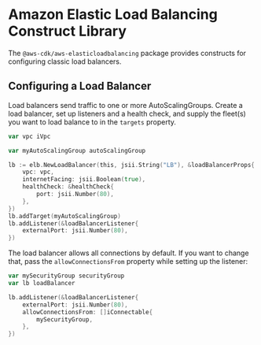 # Amazon Elastic Load Balancing Construct Library

The `@aws-cdk/aws-elasticloadbalancing` package provides constructs for configuring
classic load balancers.

## Configuring a Load Balancer

Load balancers send traffic to one or more AutoScalingGroups. Create a load
balancer, set up listeners and a health check, and supply the fleet(s) you want
to load balance to in the `targets` property.

```go
var vpc iVpc

var myAutoScalingGroup autoScalingGroup

lb := elb.NewLoadBalancer(this, jsii.String("LB"), &loadBalancerProps{
	vpc: vpc,
	internetFacing: jsii.Boolean(true),
	healthCheck: &healthCheck{
		port: jsii.Number(80),
	},
})
lb.addTarget(myAutoScalingGroup)
lb.addListener(&loadBalancerListener{
	externalPort: jsii.Number(80),
})
```

The load balancer allows all connections by default. If you want to change that,
pass the `allowConnectionsFrom` property while setting up the listener:

```go
var mySecurityGroup securityGroup
var lb loadBalancer

lb.addListener(&loadBalancerListener{
	externalPort: jsii.Number(80),
	allowConnectionsFrom: []iConnectable{
		mySecurityGroup,
	},
})
```
